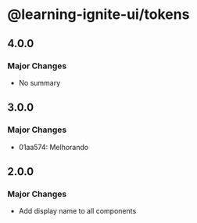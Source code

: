 # @learning-ignite-ui/tokens

## 4.0.0

### Major Changes

- No summary

## 3.0.0

### Major Changes

- 01aa574: Melhorando

## 2.0.0

### Major Changes

- Add display name to all components
